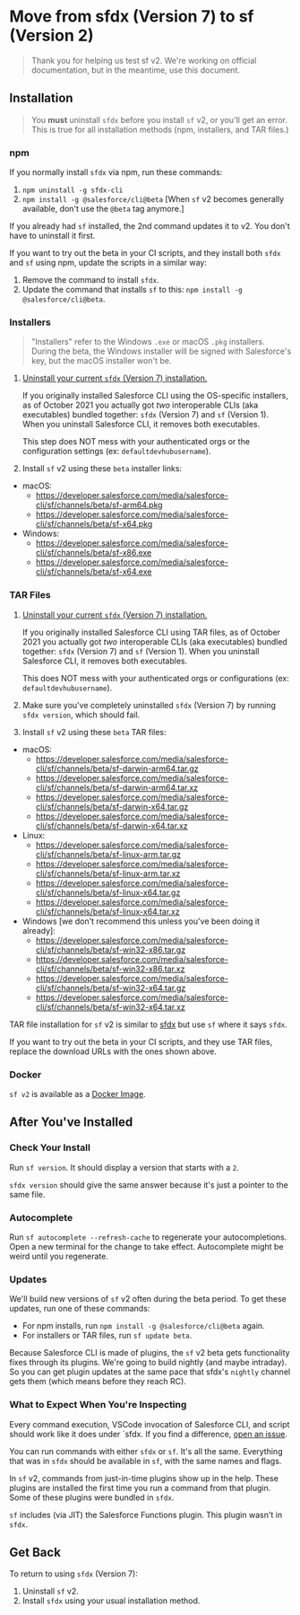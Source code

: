 # Move from **sfdx** (Version 7) to **sf** (Version 2)

> Thank you for helping us test sf v2. We're working on official documentation, but in the meantime, use this document. 

## Installation

> You **must** uninstall `sfdx` before you install `sf` v2, or you'll get an error.  This is true for all installation methods (npm, installers, and TAR files.)

### npm

If you normally install `sfdx` via npm, run these commands:

1. `npm uninstall -g sfdx-cli`
1. `npm install -g @salesforce/cli@beta` [When `sf` v2 becomes generally available, don't use the `@beta` tag anymore.]

If you already had `sf` installed, the 2nd command updates it to v2. You don't have to uninstall it first. 

If you want to try out the beta in your CI scripts, and they install both `sfdx` and `sf` using npm, update the scripts in a similar way:

1. Remove the command to install `sfdx`.  
2. Update the command that installs `sf` to this: `npm install -g @salesforce/cli@beta`.

### Installers

> "Installers" refer to the Windows `.exe` or macOS `.pkg` installers.  During the beta, the Windows installer will be signed with Salesforce's key, but the macOS installer won't be.

1. [Uninstall your current `sfdx` (Version 7) installation.](https://developer.salesforce.com/docs/atlas.en-us.sfdx_setup.meta/sfdx_setup/sfdx_setup_uninstall.htm)

   If you originally installed Salesforce CLI using the OS-specific installers, as of October 2021 you actually got _two_ interoperable CLIs (aka executables) bundled together: `sfdx` (Version 7) and `sf` (Version 1). When you uninstall Salesforce CLI, it removes both executables.

   This step does NOT mess with your authenticated orgs or the configuration settings (ex: `defaultdevhubusername`).

1. Install `sf` v2 using these `beta` installer links:

- macOS:
  - <https://developer.salesforce.com/media/salesforce-cli/sf/channels/beta/sf-arm64.pkg>
  - <https://developer.salesforce.com/media/salesforce-cli/sf/channels/beta/sf-x64.pkg>
- Windows:
  - <https://developer.salesforce.com/media/salesforce-cli/sf/channels/beta/sf-x86.exe>
  - <https://developer.salesforce.com/media/salesforce-cli/sf/channels/beta/sf-x64.exe>

### TAR Files

1. [Uninstall your current `sfdx` (Version 7) installation.](https://developer.salesforce.com/docs/atlas.en-us.sfdx_setup.meta/sfdx_setup/sfdx_setup_uninstall.htm)

   If you originally installed Salesforce CLI using TAR files, as of October 2021 you actually got _two_ interoperable CLIs (aka executables) bundled together: `sfdx` (Version 7) and `sf` (Version 1). When you uninstall Salesforce CLI, it removes both executables.

   This does NOT mess with your authenticated orgs or configurations (ex: `defaultdevhubusername`).

1. Make sure you've completely uninstalled `sfdx` (Version 7) by running `sfdx version`, which should fail.

1. Install `sf` v2 using these `beta` TAR files:

- macOS:
  - <https://developer.salesforce.com/media/salesforce-cli/sf/channels/beta/sf-darwin-arm64.tar.gz>
  - <https://developer.salesforce.com/media/salesforce-cli/sf/channels/beta/sf-darwin-arm64.tar.xz>
  - <https://developer.salesforce.com/media/salesforce-cli/sf/channels/beta/sf-darwin-x64.tar.gz>
  - <https://developer.salesforce.com/media/salesforce-cli/sf/channels/beta/sf-darwin-x64.tar.xz>
- Linux:
  - <https://developer.salesforce.com/media/salesforce-cli/sf/channels/beta/sf-linux-arm.tar.gz>
  - <https://developer.salesforce.com/media/salesforce-cli/sf/channels/beta/sf-linux-arm.tar.xz>
  - <https://developer.salesforce.com/media/salesforce-cli/sf/channels/beta/sf-linux-x64.tar.gz>
  - <https://developer.salesforce.com/media/salesforce-cli/sf/channels/beta/sf-linux-x64.tar.xz>
- Windows [we don't recommend this unless you've been doing it already]:
  - <https://developer.salesforce.com/media/salesforce-cli/sf/channels/beta/sf-win32-x86.tar.gz>
  - <https://developer.salesforce.com/media/salesforce-cli/sf/channels/beta/sf-win32-x86.tar.xz>
  - <https://developer.salesforce.com/media/salesforce-cli/sf/channels/beta/sf-win32-x64.tar.gz>
  - <https://developer.salesforce.com/media/salesforce-cli/sf/channels/beta/sf-win32-x64.tar.xz>

TAR file installation for `sf` v2 is similar to [sfdx](https://developer.salesforce.com/docs/atlas.en-us.sfdx_setup.meta/sfdx_setup/sfdx_setup_install_cli.htm) but use `sf` where it says `sfdx`.

If you want to try out the beta in your CI scripts, and they use TAR files, replace the download URLs with the ones shown above. 

### Docker

`sf v2` is available as a [Docker Image](https://hub.docker.com/r/salesforce/cli).    

## After You've Installed

### Check Your Install

Run `sf version`. It should display a version that starts with a `2`. 

`sfdx version` should give the same answer because it's just a pointer to the same file.

### Autocomplete

Run `sf autocomplete --refresh-cache` to regenerate your autocompletions. Open a new terminal for the change to take effect. Autocomplete might be weird until you regenerate.

### Updates

We'll build new versions of `sf` v2 often during the beta period. To get these updates, run one of these commands:

- For npm installs, run `npm install -g @salesforce/cli@beta` again.
- For installers or TAR files, run `sf update beta`.

Because Salesforce CLI is made of plugins, the `sf` v2 beta gets functionality fixes through its plugins. We're going to build nightly (and maybe intraday). So you can get plugin updates at the same pace that sfdx's `nightly` channel gets them (which means before they reach RC).

### What to Expect When You're Inspecting

Every command execution, VSCode invocation of Salesforce CLI, and script should work like it does under `sfdx. If you find a difference, [open an issue](https://github.com/forcedotcom/cli/issues).

You can run commands with either `sfdx` or `sf`. It's all the same. Everything that was in `sfdx` should be available in `sf`, with the same names and flags.

In `sf` v2, commands from just-in-time plugins show up in the help. These plugins are installed the first time you run a command from that plugin. Some of these plugins were bundled in `sfdx`.

`sf` includes (via JIT) the Salesforce Functions plugin. This plugin wasn't in `sfdx`.

## Get Back 

To return to using `sfdx` (Version 7):

1. Uninstall `sf` v2.
2. Install `sfdx` using your usual installation method.
